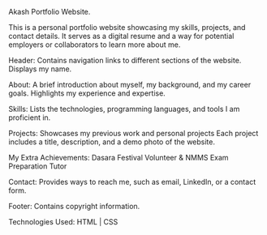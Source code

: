 Akash Portfolio Website.

This is a personal portfolio website showcasing my skills, projects, and contact details.
It serves as a digital resume and a way for potential employers or collaborators to learn more about me.

Header:
Contains navigation links to different sections of the website.
Displays my name.

About:
A brief introduction about myself, my background, and my career goals.
Highlights my experience and expertise.

Skills:
Lists the technologies, programming languages, and tools I am proficient in.

Projects:
Showcases my previous work and personal projects
Each project includes a title, description, and a demo photo of the website.

My Extra Achievements:
Dasara Festival Volunteer & NMMS Exam Preparation Tutor

Contact:
Provides ways to reach me, such as email, LinkedIn, or a contact form.

Footer:
Contains copyright information.

Technologies Used:
HTML | CSS
